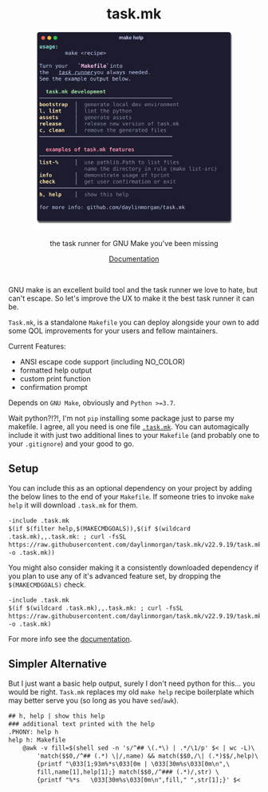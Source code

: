<div align="center">
  <h1 align="center"> task.mk </h1>
  <img src="./assets/help.svg" alt="help" width=400 >
  <p align="center">
  the task runner for GNU Make you've been missing
  </p>
  <p align="center">
  <a href="https://gh.dayl.in/task.mk">Documentation</a>
  </p>

</div>

</br>

GNU make is an excellent build tool and the task runner we love to hate, but can't escape.
So let's improve the UX to make it the best task runner it can be.

`Task.mk`, is a standalone `Makefile` you can deploy alongside your own
to add some QOL improvements for your users and fellow maintainers.

Current Features:
  - ANSI escape code support (including NO_COLOR)
  - formatted help output
  - custom print function
  - confirmation prompt

Depends on `GNU Make`, obviously and `Python >=3.7`.

Wait python?!?!, I'm not `pip` installing some package just to parse my makefile.
I agree, all you need is one file [`.task.mk`](./task.mk).
You can automagically include it with just two additional lines to your `Makefile` (and probably one to your `.gitignore`) and your good to go.

## Setup

You can include this as an optional dependency on your project by adding the below lines to the end of your `Makefile`.
If someone tries to invoke `make help` it will download `.task.mk` for them.

```make
-include .task.mk
$(if $(filter help,$(MAKECMDGOALS)),$(if $(wildcard .task.mk),,.task.mk: ; curl -fsSL https://raw.githubusercontent.com/daylinmorgan/task.mk/v22.9.19/task.mk -o .task.mk))
```

You might also consider making it a consistently downloaded dependency if you plan to use any of it's advanced feature set, by dropping the `$(MAKECMDGOALS)` check.

```make
-include .task.mk
$(if $(wildcard .task.mk),,.task.mk: ; curl -fsSL https://raw.githubusercontent.com/daylinmorgan/task.mk/v22.9.19/task.mk -o .task.mk)
```

For more info see the [documentation](https://gh.dayl.in/task.mk).

## Simpler Alternative

But I just want a basic help output, surely I don't need python for this... you would be right.
`Task.mk` replaces my old `make help` recipe boilerplate which may better serve you (so long as you have `sed`/`awk`).


```make
## h, help | show this help
### additional text printed with the help
.PHONY: help h
help h: Makefile
	@awk -v fill=$(shell sed -n 's/^## \(.*\) | .*/\1/p' $< | wc -L)\
		'match($$0,/^## (.*) \|/,name) && match($$0,/\| (.*)$$/,help)\
		{printf "\033[1;93m%*s\033[0m | \033[30m%s\033[0m\n",\
		fill,name[1],help[1];} match($$0,/^### (.*)/,str) \
		{printf "%*s   \033[30m%s\033[0m\n",fill," ",str[1];}' $<
```
